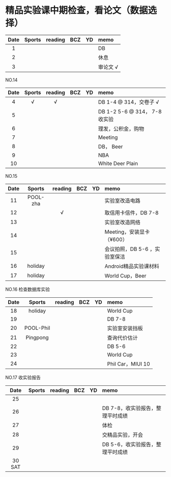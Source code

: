 # 精品实验课中期检查，看论文（数据选择）

| Date  | Sports | reading | BCZ | YD | memo | 
| :---: | :---: | :---: | :---: | :---: | :--- | 
| 1 | |  |  |  | DB | 
| 2 |  |  |  |  | 休息 | 
| 3 |  |  |  |  | 审论文 √ | 


NO.14

| Date  | Sports | reading | BCZ | YD | memo | 
| :---: | :---: | :---: | :---: | :---: | :--- | 
| 4 | √ | √ |  |  | DB 1-4 @ 314，交卷子 √ | 
| 5 |  |  |  |  | DB 1-2 5-6 @ 314， 7-8 收实验 | 
| 6 |  |  |  |  | 理发，公积金，购物 | 
| 7 |  |  |  |  | Meeting | 
| 8 |  |  |  |  | DB， Beer | 
| 9 |  |  |  |  | NBA |   
| 10 |  |  |  |  | White Deer Plain | 

NO.15

| Date  | Sports | reading | BCZ | YD | memo | 
| :---: | :---: | :---: | :---: | :---: | :--- | 
| 11 | POOL-zha |  |  |  | 实验室改造电路 | 
| 12 |  | √ |  |  | 取信用卡信件，DB 7-8 | 
| 13 |  |  |  |  | 实验室改造网络 | 
| 14 |  |  |  |  | Meeting，安装显卡（¥600） | 
| 15 |  |  |  |  | 会议拍照，DB 5-6 ，实验室保洁| 
| 16 | holiday |  |  |  | Android精品实验课材料 | 
| 17 | holiday |  |  |  | World Cup，Beer | 


NO.16 检查数据库实验

| Date  | Sports | reading | BCZ | YD | memo | 
| :---: | :---: | :---: | :---: | :---: | :--- | 
| 18 | holiday |  |  |  | World Cup | 
| 19 |  |  |  |  | DB 7-8 |   
| 20 | POOL-Phil |  |  |  | 实验室安装挡板 | 
| 21 | Pingpong |  |  |  | 查询代价估计 | 
| 22 |  |  |  |  | DB 5-6 | 
| 23 |  |  |  |  | World Cup | 
| 24 |  |  |  |  | Phil Car，MIUI 10 | 

NO.17 收实验报告

| Date  | Sports | reading | BCZ | YD | memo | 
| :---: | :---: | :---: | :---: | :---: | :--- | 
| 25 |  |  |  |  |  | 
| 26 |  |  |  |  | DB 7-8，收实验报告，整理平时成绩 | 
| 27 |  |  |  |  | 体检 | 
| 28 |  |  |  |  | 交精品实验，开会 | 
| 29 |  |  |  |  | DB 5-6，收实验报告，整理平时成绩 |  
| 30 SAT |  |  |  |  |  | 


